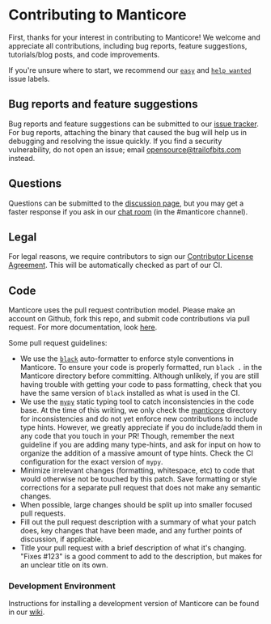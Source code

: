 # Contributing to Manticore

First, thanks for your interest in contributing to Manticore! We welcome and
appreciate all contributions, including bug reports, feature suggestions,
tutorials/blog posts, and code improvements.

If you're unsure where to start, we recommend our [`easy`](https://github.com/trailofbits/manticore/issues?q=is%3Aissue+is%3Aopen+label%3Aeasy) and [`help wanted`](https://github.com/trailofbits/manticore/issues?q=is%3Aissue+is%3Aopen+label%3A%22help+wanted%22)
issue labels.

## Bug reports and feature suggestions

Bug reports and feature suggestions can be submitted to our [issue
tracker](https://github.com/trailofbits/manticore/issues). For bug reports,
attaching the binary that caused the bug will help us in debugging and
resolving the issue quickly. If you find a security
vulnerability, do not open an issue; email opensource@trailofbits.com
instead.

## Questions

Questions can be submitted to the [discussion page](https://github.com/trailofbits/manticore/discussions), but you may get a faster
response if you ask in our [chat room](https://empireslacking.herokuapp.com/)
(in the #manticore channel).

## Legal
For legal reasons, we require contributors to sign our [Contributor License Agreement](https://cla-assistant.io/trailofbits/manticore).
This will be automatically checked as part of our CI. 

## Code

Manticore uses the pull request contribution model. Please make an account on
Github, fork this repo, and submit code contributions via pull request. For
more documentation, look [here](https://guides.github.com/activities/forking/).

Some pull request guidelines:

- We use the [`black`](https://black.readthedocs.io/en/stable/index.html)
  auto-formatter to enforce style conventions in Manticore. To ensure your code
  is properly formatted, run `black .` in the Manticore directory before
  committing. Although unlikely, if you are still having trouble with getting
  your code to pass formatting, check that you have the same version of `black`
  installed as what is used in the CI.
- We use the [`mypy`](https://github.com/python/mypy) static typing tool to
  catch inconsistencies in the code base. At the time of this writing, we
  only check the [manticore](./manticore) directory for inconsistencies and do
  not yet enforce new contributions to include type hints. However, we greatly
  appreciate if you do include/add them in any code that you touch in your PR!
  Though, remember the next guideline if you are adding many type-hints, and
  ask for input on how to organize the addition of a massive amount of type
  hints. Check the CI configuration for the exact version of `mypy`.
- Minimize irrelevant changes (formatting, whitespace, etc) to code that would
  otherwise not be touched by this patch. Save formatting or style corrections
  for a separate pull request that does not make any semantic changes.
- When possible, large changes should be split up into smaller focused pull
  requests.
- Fill out the pull request description with a summary of what your patch does,
  key changes that have been made, and any further points of discussion, if
  applicable.
- Title your pull request with a brief description of what it's changing.
  "Fixes #123" is a good comment to add to the description, but makes for an
  unclear title on its own.

### Development Environment

Instructions for installing a development version of Manticore can be found in
our [wiki](https://github.com/trailofbits/manticore/wiki/Hacking-on-Manticore#developer-installation).

